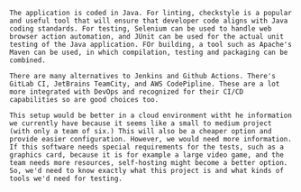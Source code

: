     The application is coded in Java. For linting, checkstyle is a popular and useful tool that will ensure that developer code aligns with Java coding standards. For testing, Selenium can be used to handle web browser action automation, and JUnit can be used for the actual unit testing of the Java application. FOr building, a tool such as Apache's Maven can be used, in which compilation, testing and packaging can be combined. 

    There are many alternatives to Jenkins and Github Actions. There's GitLab CI, JetBrains TeamCity, and AWS CodePipline. These are a lot more integrated with DevOps and recognized for their CI/CD capabilities so are good choices too.

    This setup would be better in a cloud environment witht he information we currently have because it seems like a small to medium project (with only a team of six.) This will also be a cheaper option and provide easier configuration. However, we would need more information. If this software needs special requirements for the tests, such as a graphics card, because it is for example a large video game, and the team needs more resources, self-hosting might become a better option. So, we'd need to know exactly what this project is and what kinds of tools we'd need for testing.
